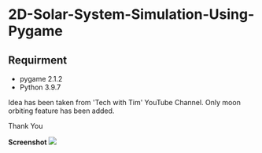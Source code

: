 # 2D-Solar-System-Simulation-Using-Pygame
Requirment
----------
- pygame 2.1.2
- Python 3.9.7

Idea has been taken from 'Tech with Tim' YouTube Channel. Only moon orbiting feature has been added.

Thank You

**Screenshot**
![](2D-Solar-System-Simulation-Using-Pygame/Solar%20System%20Simulation/image/Screenshot%20of%20the%20simulation.png)
